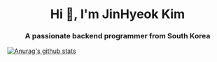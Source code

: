 <h1 align="center">Hi 👋, I'm JinHyeok Kim</h1>
<h3 align="center">A passionate backend programmer from South Korea</h3>

<!--
**wlsgur073/wlsgur073** is a ✨ _special_ ✨ repository because its `README.md` (this file) appears on your GitHub profile.

Here are some ideas to get you started:

- 🔭 I’m currently working on ...
- 🌱 I’m currently learning ...
- 👯 I’m looking to collaborate on ...
- 🤔 I’m looking for help with ...
- 💬 Ask me about ...
- 📫 How to reach me: ...
- 😄 Pronouns: ...
- ⚡ Fun fact: ...
-->


 [![Anurag's github stats](https://github-readme-stats.vercel.app/api?username=wlsgur073)](https://github.com/anuraghazra/github-readme-stats)
